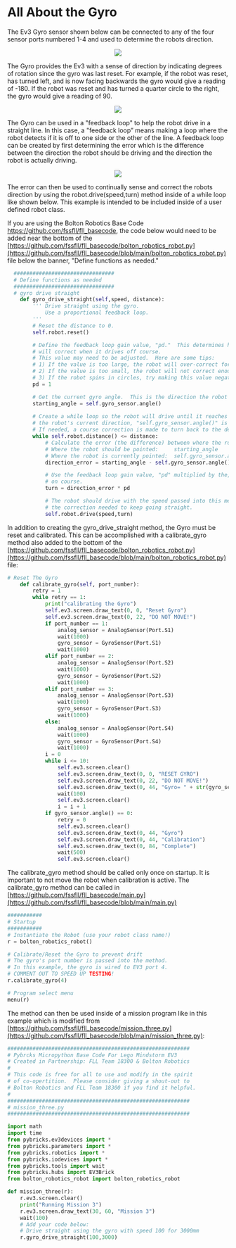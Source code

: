 # All About the Gyro

The Ev3 Gyro sensor shown below can be connected to any of the four sensor ports numbered 1-4 and used to determine the robots direction.
<p align="center">
 <img src="https://fssfll.github.io/fssfll/ev3/gyro/ev3_gyro.png">
 </p>
The Gyro provides the Ev3 with a sense of direction by indicating degrees of rotation since the gyro was last reset.  For example, if the robot was reset, has turned left, and is now facing backwards the gyro would give a reading of -180.  If the robot was reset and has turned a quarter circle to the right, the gyro would give a reading of 90.
<p align="center">
<img src="https://fssfll.github.io/fssfll/ev3/gyro/headings.JPG">
</p>
The Gyro can be used in a "feedback loop" to help the robot drive in a straight line.  In this case, a "feedback loop” means making a loop where the robot detects if it is off to one side or the other of the line.  A feedback loop can be created by first determining the error which is the difference between the direction the robot should be driving and the direction the robot is actually driving.  
<p align="center">
<img src="https://fssfll.github.io/fssfll/ev3/gyro/ev3_direction.JPG">
</p>
The error can then be used to continually sense and correct the robots direction by using the robot.drive(speed,turn) method inside of a while loop like shown below.  This example is intended to be included inside of a user defined robot class.  

If you are using the Bolton Robotics Base Code https://github.com/fssfll/fll_basecode, the code below would need to be added near the bottom of the [https://github.com/fssfll/fll_basecode/bolton_robotics_robot.py](https://github.com/fssfll/fll_basecode/blob/main/bolton_robotics_robot.py) file below the banner, "Define functions as needed." 

```python
  ################################
  # Define functions as needed
  ################################
  # gyro drive straight
    def gyro_drive_straight(self,speed, distance):
        ''' Drive straight using the gyro.
            Use a proportional feedback loop.
        '''
        # Reset the distance to 0.
        self.robot.reset()

        # Define the feedback loop gain value, "pd."  This determines how much the robot
        # will correct when it drives off course.  
        # This value may need to be adjusted.  Here are some tips:
        # 1) If the value is too large, the robot will over-correct for errors and snake back and forth.  
        # 2) If the value is too small, the robot will not correct enough and will go off course.
        # 3) If the robot spins in circles, try making this value negative (pd=-1)
        pd = 1

        # Get the current gyro angle.  This is the direction the robot should keep driving. 
        starting_angle = self.gyro_sensor.angle()
       
        # Create a while loop so the robot will drive until it reaches the target distance.  Inside the loop
        # the robot's current direction, "self.gyro_sensor.angle()" is repeatedly checked to see if it has gone off course. 
        # If needed, a course correction is made to turn back to the desired direction (starting_angle)
        while self.robot.distance() <= distance:
            # Calculate the error (the difference) between where the robot should be pointed and where it is pointed
            # Where the robot should be pointed:     starting_angle
            # Where the robot is currently pointed:  self.gyro_sensor.angle()
            direction_error = starting_angle - self.gyro_sensor.angle()

            # Use the feedback loop gain value, "pd" multiplied by the, "direction_error" to make the robot turn back
            # on course.
            turn = direction_error * pd

            # The robot should drive with the speed passed into this method, "gyro_drive_straight" and turn based on
            # the correction needed to keep going straight.
            self.robot.drive(speed,turn)
```

In addition to creating the gyro_drive_straight method, the Gyro must be reset and calibrated.  This can be accomplished with a calibrate_gyro method also added to the bottom of the [https://github.com/fssfll/fll_basecode/bolton_robotics_robot.py](https://github.com/fssfll/fll_basecode/blob/main/bolton_robotics_robot.py) file:
```python
# Reset The Gyro
    def calibrate_gyro(self, port_number):
        retry = 1
        while retry == 1:
            print("calibrating the Gyro")
            self.ev3.screen.draw_text(0, 0, "Reset Gyro")
            self.ev3.screen.draw_text(0, 22, "DO NOT MOVE!")
            if port_number == 1:
                analog_sensor = AnalogSensor(Port.S1)
                wait(1000)
                gyro_sensor = GyroSensor(Port.S1)
                wait(1000)
            elif port_number == 2:
                analog_sensor = AnalogSensor(Port.S2)
                wait(1000)
                gyro_sensor = GyroSensor(Port.S2)
                wait(1000)
            elif port_number == 3:
                analog_sensor = AnalogSensor(Port.S3)
                wait(1000)
                gyro_sensor = GyroSensor(Port.S3)
                wait(1000)
            else:
                analog_sensor = AnalogSensor(Port.S4)
                wait(1000)
                gyro_sensor = GyroSensor(Port.S4)
                wait(1000)
            i = 0
            while i <= 10:
                self.ev3.screen.clear()
                self.ev3.screen.draw_text(0, 0, "RESET GYRO")
                self.ev3.screen.draw_text(0, 22, "DO NOT MOVE!")
                self.ev3.screen.draw_text(0, 44, "Gyro= " + str(gyro_sensor.angle()))
                wait(100)
                self.ev3.screen.clear()
                i = i + 1
            if gyro_sensor.angle() == 0:
                retry = 0
                self.ev3.screen.clear()
                self.ev3.screen.draw_text(0, 44, "Gyro")
                self.ev3.screen.draw_text(0, 44, "Calibration")
                self.ev3.screen.draw_text(0, 84, "Complete")
                wait(500)
                self.ev3.screen.clear()
```
The calibrate_gyro method should be called only once on startup.  It is important to not move the robot when calibration is active.  The calibrate_gyro method can be called in [https://github.com/fssfll/fll_basecode/main.py](https://github.com/fssfll/fll_basecode/blob/main/main.py)
```python
###########
# Startup
###########
# Instantiate the Robot (use your robot class name!)
r = bolton_robotics_robot()

# Calibrate/Reset the Gyro to prevent drift
# The gyro's port number is passed into the method.  
# In this example, the gyro is wired to EV3 port 4.
# COMMENT OUT TO SPEED UP TESTING!
r.calibrate_gyro(4)

# Program select menu
menu(r)
```


The method can then be used inside of a mission program like in this example which is modified from [https://github.com/fssfll/fll_basecode/mission_three.py](https://github.com/fssfll/fll_basecode/blob/main/mission_three.py):
```python
##########################################################
# Pybrcks Micropython Base Code For Lego Mindstorm EV3 
# Created in Partnership: FLL Team 18300 & Bolton Robotics
#
# This code is free for all to use and modify in the spirit 
# of co-opertition.  Please consider giving a shout-out to
# Bolton Robotics and FLL Team 18300 if you find it helpful.
#
##########################################################
# mission_three.py
##########################################################

import math
import time
from pybricks.ev3devices import *
from pybricks.parameters import *
from pybricks.robotics import *
from pybricks.iodevices import *
from pybricks.tools import wait
from pybricks.hubs import EV3Brick
from bolton_robotics_robot import bolton_robotics_robot

def mission_three(r):
    r.ev3.screen.clear()
    print("Running Mission 3")
    r.ev3.screen.draw_text(30, 60, "Mission 3")
    wait(100)
    # Add your code below:
    # Drive straight using the gyro with speed 100 for 3000mm
    r.gyro_drive_straight(100,3000)
```
